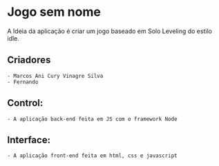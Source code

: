 # Jogo sem nome
A Ideia da aplicação é criar um jogo baseado em Solo Leveling do estilo idle.
## Criadores
    - Marcos Ani Cury Vinagre Silva
    - Fernando

## Control:
    - A aplicação back-end feita em JS com o framework Node
## Interface:
    - A aplicação front-end feita em html, css e javascript 
